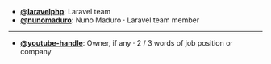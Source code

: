 - **[@laravelphp](https://www.youtube.com/@laravelphp)**: Laravel team
- **[@nunomaduro](https://www.youtube.com/@nunomaduro)**: Nuno Maduro ‧ Laravel team member

--- 

- **[@youtube-handle](https://www.youtube.com/@youtube-handle)**: Owner, if any ‧ 2 / 3 words of job position or company
